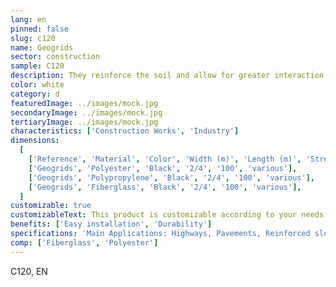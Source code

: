 ```yaml
---
lang: en
pinned: false
slug: c120
name: Geogrids
sector: construction
sample: C120
description: They reinforce the soil and allow for greater interaction and anchoring in the surrounding environment, using polymer materials arranged in oriented grids.
color: white
category: d
featuredImage: ../images/mock.jpg
secondaryImage: ../images/mock.jpg
tertiaryImage: ../images/mock.jpg
characteristics: ['Construction Works', 'Industry']
dimensions:
  [
    ['Reference', 'Material', 'Color', 'Width (m)', 'Length (m)', 'Strengths'],
    ['Geogrids', 'Polyester', 'Black', '2/4', '100', 'various'],
    ['Geogrids', 'Polypropylene', 'Black', '2/4', '100', 'various'],
    ['Geogrids', 'Fiberglass', 'Black', '2/4', '100', 'various'],
  ]
customizable: true
customizableText: This product is customizable according to your needs. Contact us for more information.
benefits: ['Easy installation', 'Durability']
specifications: 'Main Applications: Highways, Pavements, Reinforced slopes, Retaining walls, Fills on soft soils, Bases and sub-bases, Fills on piles'
comp: ['Fiberglass', 'Polyester']
---
```


C120, EN
